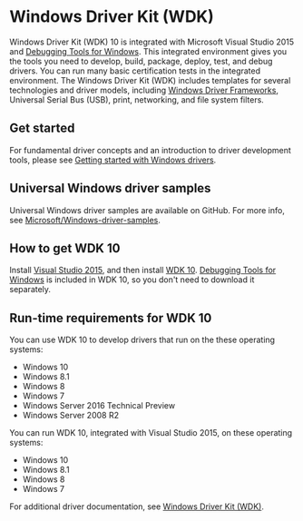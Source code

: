 # Windows Driver Kit (WDK)

Windows Driver Kit (WDK) 10 is integrated with Microsoft Visual Studio 2015 and [Debugging Tools for Windows](https://msdn.microsoft.com/en-us/library/windows/hardware/ff551063). This integrated environment gives you the tools you need to develop, build, package, deploy, test, and debug drivers. You can run many basic certification tests in the integrated environment. The Windows Driver Kit (WDK) includes templates for several technologies and driver models, including [Windows Driver Frameworks](https://msdn.microsoft.com/en-us/library/windows/hardware/ff557565), Universal Serial Bus (USB), print, networking, and file system filters.

## Get started

For fundamental driver concepts and an introduction to driver development tools, please see [Getting started with Windows drivers](https://msdn.microsoft.com/en-us/library/windows/hardware/ff554690).

## Universal Windows driver samples

Universal Windows driver samples are available on GitHub. For more info, see [Microsoft/Windows-driver-samples](http://go.microsoft.com/fwlink/p/?LinkId=534087).

## How to get WDK 10

Install [Visual Studio 2015](https://go.microsoft.com/fwlink/p/?LinkId=698539), and then install [WDK 10](https://go.microsoft.com/fwlink/p/?LinkId=733614). [Debugging Tools for Windows](https://msdn.microsoft.com/en-us/library/windows/hardware/ff551063) is included in WDK 10, so you don't need to download it separately.

## Run-time requirements for WDK 10

You can use WDK 10 to develop drivers that run on the these operating systems:

* Windows 10
* Windows 8.1
* Windows 8
* Windows 7
* Windows Server 2016 Technical Preview
* Windows Server 2008 R2

You can run WDK 10, integrated with Visual Studio 2015, on these operating systems:

* Windows 10
* Windows 8.1
* Windows 8
* Windows 7

For additional driver documentation, see [Windows Driver Kit (WDK)](https://msdn.microsoft.com/en-us/library/windows/hardware/ff557573).
